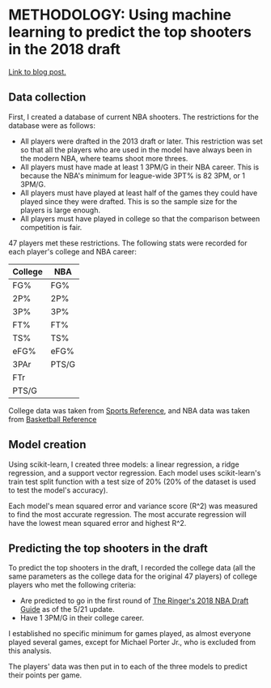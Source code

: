 # METHODOLOGY: Using machine learning to predict the top shooters in the 2018 draft

[Link to blog post.](https://dribbleanalytics.blogspot.com/2018/06/using-machine-learning-to-predict-top.html
)

## Data collection

First, I created a database of current NBA shooters. The restrictions for the database were as follows:

- All players were drafted in the 2013 draft or later. This restriction was set so that all the players who are used in the model have always been in the modern NBA, where teams shoot more threes.
- All players must have made at least 1 3PM/G in their NBA career. This is  because the NBA's minimum for league-wide 3PT% is 82 3PM, or 1 3PM/G.
- All players must have played at least half of the games they could have played since they were drafted. This is so the sample size for the players is large enough.
- All players must have played in college so that the comparison between competition is fair.

47 players met these restrictions. The following stats were recorded for each player's college and NBA career:

| College  | NBA |
| ------------- | ------------- |
| FG%  | FG%  |
| 2P%  | 2P%  |
| 3P%  | 3P%  |
| FT%  | FT%  |
| TS%  | TS%  |
| eFG%  | eFG%  |
| 3PAr  | PTS/G |
| FTr  | |
| PTS/G  | |

College data was taken from [Sports Reference](http://sports-reference.com/cbb), and NBA data was taken from [Basketball Reference](http://basketball-reference.com)

## Model creation

Using scikit-learn, I created three models: a linear regression, a ridge regression, and a support vector regression. Each model uses scikit-learn's train test split function with a test size of 20% (20% of the dataset is used to test the model's accuracy).

Each model's mean squared error and variance score (R^2) was measured to find the most accurate regression. The most accurate regression will have the lowest mean squared error and highest R^2.

## Predicting the top shooters in the draft

To predict the top shooters in the draft, I recorded the college data (all the same parameters as the college data for the original 47 players) of college players who met the following criteria:

- Are predicted to go in the first round of [The Ringer's 2018 NBA Draft Guide](http://nbadraft.theringer.com) as of the 5/21 update.
- Have 1 3PM/G in their college career.

I established no specific minimum for games played, as almost everyone played several games, except for Michael Porter Jr., who is excluded from this analysis.

The players' data was then put in to each of the three models to predict their points per game.
